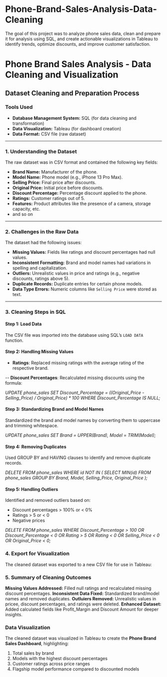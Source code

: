 # Phone-Brand-Sales-Analysis-Data-Cleaning
The goal of this project was to analyze phone sales data, clean and prepare it for analysis using SQL, and create actionable visualizations in Tableau to identify trends, optimize discounts, and improve customer satisfaction.

# Phone Brand Sales Analysis - Data Cleaning and Visualization


## Dataset Cleaning and Preparation Process

### Tools Used
- **Database Management System:** SQL (for data cleaning and transformation)
- **Data Visualization:** Tableau (for dashboard creation)
- **Data Format:** CSV file (raw dataset)

---

### 1. Understanding the Dataset
The raw dataset was in CSV format and contained the following key fields:
- **Brand Name:** Manufacturer of the phone.
- **Model Name:** Phone model (e.g., iPhone 13 Pro Max).
- **Selling Price:** Final price after discounts.
- **Original Price:** Initial price before discounts.
- **Discount Percentage:** Percentage discount applied to the phone.
- **Ratings:** Customer ratings out of 5.
- **Features:** Product attributes like the presence of a camera, storage capacity, etc.
- and so on

---

### 2. Challenges in the Raw Data
The dataset had the following issues:
- **Missing Values:** Fields like ratings and discount percentages had null values.
- **Inconsistent Formatting:** Brand and model names had variations in spelling and capitalization.
- **Outliers:** Unrealistic values in price and ratings (e.g., negative discounts, ratings above 5).
- **Duplicate Records:** Duplicate entries for certain phone models.
- **Data Type Errors:** Numeric columns like `Selling Price` were stored as text.

---

### 3. Cleaning Steps in SQL

#### Step 1: Load Data
The CSV file was imported into the database using SQL’s `LOAD DATA` function.

#### Step 2: Handling Missing Values
- **Ratings**: Replaced missing ratings with the average rating of the respective brand.

-- **Discount Percentages**: Recalculated missing discounts using the formula:            

*UPDATE phone_sales
SET Discount_Percentage = ((Original_Price - Selling_Price) / Original_Price) * 100
WHERE Discount_Percentage IS NULL;*

#### Step 3: Standardizing Brand and Model Names
Standardized the brand and model names by converting them to uppercase and trimming whitespace.     

*UPDATE phone_sales
SET Brand = UPPER(Brand),
    Model = TRIM(Model);*

#### Step 4: Removing Duplicates
Used GROUP BY and HAVING clauses to identify and remove duplicate records.        

*DELETE FROM phone_sales
WHERE id NOT IN (
    SELECT MIN(id)
    FROM phone_sales
    GROUP BY Brand, Model, Selling_Price, Original_Price
);*
    
#### Step 5: Handling Outliers
Identified and removed outliers based on:
- Discount percentages > 100% or < 0%
- Ratings > 5 or < 0
- Negative prices

*DELETE FROM phone_sales
WHERE Discount_Percentage > 100 OR Discount_Percentage < 0
   OR Rating > 5 OR Rating < 0
   OR Selling_Price < 0 OR Original_Price < 0;*

### 4. Export for Visualization
The cleaned dataset was exported to a new CSV file for use in Tableau:
### 5. Summary of Cleaning Outcomes
**Missing Values Addressed:** Filled null ratings and recalculated missing discount percentages.
**Inconsistent Data Fixed:** Standardized brand/model names and removed duplicates.
**Outluiers Removed:** Unrealistic values in pricee, discount percentages, and ratings were deleted.
**Enhanced Dataset:** Added calculated fields like Profit_Margin and Discount Amount for deeper insights.

### Data Visualization
The cleaned dataset was visualized in Tableau to create the **Phone Brand Sales Dashboard**, highlighting:

1. Total sales by brand
2. Models with the highest discount percentages
3. Customer ratings across price ranges
4. Flagship model performance compared to discounted models

